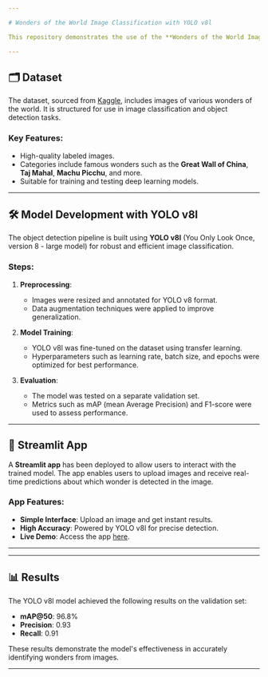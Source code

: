 ```yaml
---

# Wonders of the World Image Classification with YOLO v8l

This repository demonstrates the use of the **Wonders of the World Image Classification** dataset from [Kaggle](https://www.kaggle.com/datasets/balabaskar/wonders-of-the-world-image-classification) to develop an object detection model using **YOLO v8l**. Additionally, a **Streamlit app** is provided for real-time classification of images based on this model.

---
```


## 🗂 Dataset

The dataset, sourced from [Kaggle](https://www.kaggle.com/datasets/balabaskar/wonders-of-the-world-image-classification), includes images of various wonders of the world. It is structured for use in image classification and object detection tasks.

### Key Features:
- High-quality labeled images.
- Categories include famous wonders such as the **Great Wall of China**, **Taj Mahal**, **Machu Picchu**, and more.
- Suitable for training and testing deep learning models.

---

## 🛠 Model Development with YOLO v8l

The object detection pipeline is built using **YOLO v8l** (You Only Look Once, version 8 - large model) for robust and efficient image classification.

### Steps:
1. **Preprocessing**: 
   - Images were resized and annotated for YOLO v8 format.
   - Data augmentation techniques were applied to improve generalization.

2. **Model Training**:
   - YOLO v8l was fine-tuned on the dataset using transfer learning.
   - Hyperparameters such as learning rate, batch size, and epochs were optimized for best performance.

3. **Evaluation**:
   - The model was tested on a separate validation set.
   - Metrics such as mAP (mean Average Precision) and F1-score were used to assess performance.

---

## 🚀 Streamlit App

A **Streamlit app** has been deployed to allow users to interact with the trained model. The app enables users to upload images and receive real-time predictions about which wonder is detected in the image.

### App Features:
- **Simple Interface**: Upload an image and get instant results.
- **High Accuracy**: Powered by YOLO v8l for precise detection.
- **Live Demo**: Access the app [here](https://data-mining-ist-dtizaizdajbxzpg7phumnl.streamlit.app).

---

---

## 📊 Results

The YOLO v8l model achieved the following results on the validation set:
- **mAP@50**: 96.8%
- **Precision**: 0.93
- **Recall**: 0.91

These results demonstrate the model's effectiveness in accurately identifying wonders from images.

---
